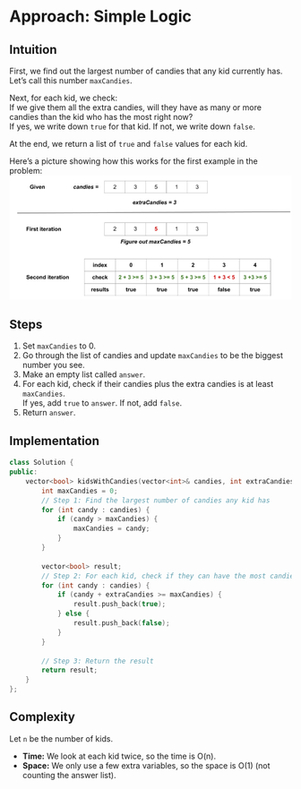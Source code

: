 # Approach: Simple Logic

## Intuition

First, we find out the largest number of candies that any kid currently has.  
Let’s call this number `maxCandies`.

Next, for each kid, we check:  
If we give them all the extra candies, will they have as many or more candies
than the kid who has the most right now?  
If yes, we write down `true` for that kid. If not, we write down `false`.

At the end, we return a list of `true` and `false` values for each kid.

Here’s a picture showing how this works for the first example in the problem:  
![1](1.png)

## Steps

1. Set `maxCandies` to 0.
2. Go through the list of candies and update `maxCandies` to be the biggest
   number you see.
3. Make an empty list called `answer`.
4. For each kid, check if their candies plus the extra candies is at least
   `maxCandies`.  
   If yes, add `true` to `answer`. If not, add `false`.
5. Return `answer`.

## Implementation

```cpp
class Solution {
public:
    vector<bool> kidsWithCandies(vector<int>& candies, int extraCandies) {
        int maxCandies = 0;
        // Step 1: Find the largest number of candies any kid has
        for (int candy : candies) {
            if (candy > maxCandies) {
                maxCandies = candy;
            }
        }

        vector<bool> result;
        // Step 2: For each kid, check if they can have the most candies
        for (int candy : candies) {
            if (candy + extraCandies >= maxCandies) {
                result.push_back(true);
            } else {
                result.push_back(false);
            }
        }

        // Step 3: Return the result
        return result;
    }
};
```

## Complexity

Let `n` be the number of kids.

- **Time:** We look at each kid twice, so the time is O(n).
- **Space:** We only use a few extra variables, so the space is O(1) (not
  counting the answer list).
